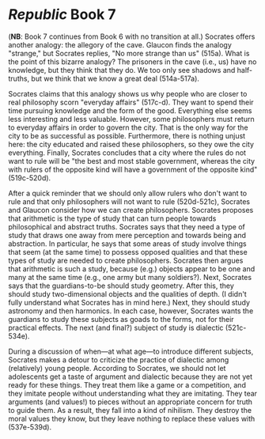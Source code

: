 # *Republic* Book 7

(**NB**: Book 7 continues from Book 6 with no transition at all.)  Socrates
offers another analogy: the allegory of the cave.  Glaucon finds the analogy
"strange," but Socrates replies, "No more strange than us" (515a).  What is
the point of this bizarre analogy?  The prisoners in the cave (i.e., us) have
no knowledge, but they think that they do.  We too only see shadows and
half-truths, but we think that we know a great deal (514a-517a).

Socrates claims that this analogy shows us why people who are closer to real
philosophy scorn "everyday affairs" (517c-d).  They want to spend their time
pursuing knowledge and the form of the good.  Everything else seems less
interesting and less valuable.  However, some philosophers must return to
everyday affairs in order to govern the city.  That is the only way for the
city to be as successful as possible.  Furthermore, there is nothing unjust
here: the city educated and raised these philosophers, so they owe the city
everything.  Finally, Socrates concludes that a city where the rules do not
want to rule will be "the best and most stable government, whereas the city
with rulers of the opposite kind will have a government of the opposite kind"
(519c-520d).

After a quick reminder that we should only allow rulers who don't want to rule
and that only philosophers will not want to rule (520d-521c), Socrates and
Glaucon consider how we can create philosophers.  Socrates proposes that
arithmetic is the type of study that can turn people towards philosophical and
abstract truths.  Socrates says that they need a type of study that draws one
away from mere perception and towards being and abstraction.  In particular,
he says that some areas of study involve things that seem (at the same time)
to possess opposed qualities and that these types of study are needed to
create philosophers.  Socrates then argues that arithmetic is such a study,
because (e.g.) objects appear to be one and many at the same time (e.g., one
army but many soldiers?).  Next, Socrates says that the guardians-to-be should
study geometry.  After this, they should study two-dimensional objects and the
qualities of depth.  (I didn't fully understand what Socrates has in mind
here.)  Next, they should study astronomy and then harmonics.  In each case,
however, Socrates wants the guardians to study these subjects as goads to the
forms, not for their practical effects.  The next (and final?) subject of
study is dialectic (521c-534e).

During a discussion of when—at what age—to introduce different subjects,
Socrates makes a detour to criticize the practice of dialectic among
(relatively) young people.  According to Socrates, we should not let
adolescents get a taste of argument and dialectic because they are not yet
ready for these things.  They treat them like a game or a competition, and
they imitate people without understanding what they are imitating.  They tear
arguments (and values!) to pieces without an appropriate concern for truth to
guide them.  As a result, they fall into a kind of nihilism.  They destroy the
moral values they know, but they leave nothing to replace these values with
(537e-539d).

